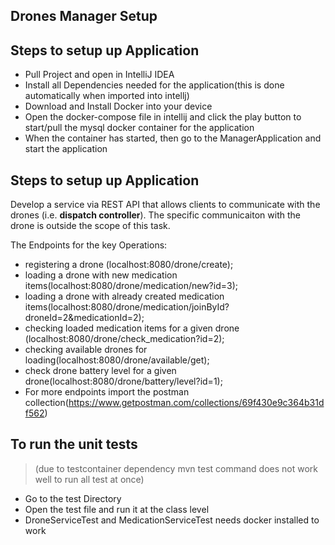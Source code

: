  Drones Manager Setup
---


## Steps to setup up Application

- Pull Project and open in IntelliJ IDEA
- Install all Dependencies needed for the application(this is done automatically when imported into intellj)
- Download and Install Docker into your device
- Open the docker-compose file in intellij and click the play button to start/pull the mysql docker container for the application
- When the container has started, then go to the ManagerApplication and start the application

## Steps to setup up Application

Develop a service via REST API that allows clients to communicate with the drones (i.e. **dispatch controller**). The specific communicaiton with the drone is outside the scope of this task.

The Endpoints for the key Operations:

- registering a drone (localhost:8080/drone/create);
- loading a drone with new medication items(localhost:8080/drone/medication/new?id=3);
- loading a drone with already created medication items(localhost:8080/drone/medication/joinById?droneId=2&medicationId=2);
- checking loaded medication items for a given drone (localhost:8080/drone/check_medication?id=2);
- checking available drones for loading(localhost:8080/drone/available/get);
- check drone battery level for a given drone(localhost:8080/drone/battery/level?id=1);
- For more endpoints import the postman collection(https://www.getpostman.com/collections/69f430e9c364b31df562)

## To run the unit tests 

> (due to testcontainer dependency mvn test command does not work well to run all test at once)

- Go to the test Directory
- Open the test file and run it at the class level 
- DroneServiceTest and MedicationServiceTest needs docker installed to work